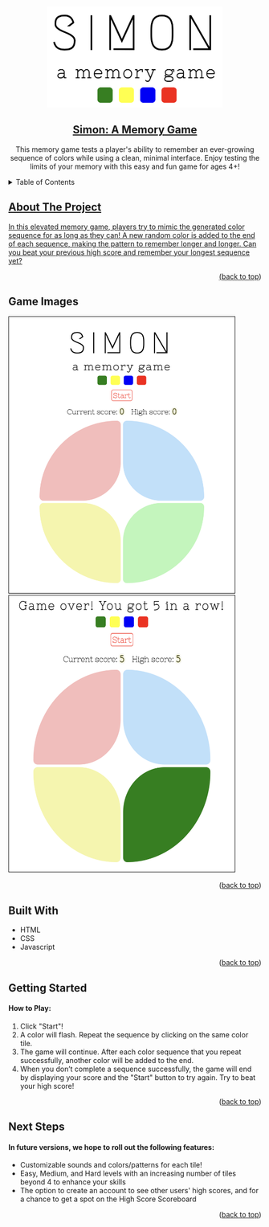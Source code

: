 <a name="readme-top"></a>

<!-- PROJECT LOGO -->
<br />
<div align="center">

<img src="./screenshots/Simon_Header_1.png" alt="Simon Game Logo" height="200" width="350"/>

<h2 align="center">
    <a href="https://caseystell.github.io/project-1-simon-game/">Simon: A Memory Game</a>
</h2>

  <p align="center">
    This memory game tests a player's ability to remember an ever-growing sequence of colors while using a clean, minimal interface. Enjoy testing the limits of your memory with this easy and fun game for ages 4+!
  </p>
</div>

<!-- TABLE OF CONTENTS -->
<details>
  <summary>Table of Contents</summary>
  <ol>
    <li>
      <a href="#about-the-project">About The Project</a>
      <ul>
        <li><a href="#game-images">Game Images</a></li>
        <li><a href="#built-with">Built With</a></li>
      </ul>
    </li>
    <li><a href="#getting-started">Getting Started</a></li>
    <li><a href="#next-steps">Next Steps</li>
  </ol>
</details>

## About The Project

<p>In this elevated memory game, players try to mimic the generated color sequence for as long as they can! A new random color is added to the end of each sequence, making the pattern to remember longer and longer. Can you beat your previous high score and remember your longest sequence yet?</p>

<p align="right">(<a href="#readme-top">back to top</a>)</p>

## Game Images

<img src="./screenshots/Simon_1.png" alt="Simon Game Start" height="550" width="450" display="inline-block" border="1px solid black"/>
<img src="./screenshots/Simon_2.png" alt="Simon Game End" height="550" width="450" display="inline-block" border="1px solid black"/>

<p align="right">(<a href="#readme-top">back to top</a>)</p>

## Built With

* HTML
* CSS
* Javascript

<p align="right">(<a href="#readme-top">back to top</a>)</p>


## Getting Started

<h4>How to Play:</h4>
<ol>
    <li>Click "Start"!</li>
    <li>A color will flash. Repeat the sequence by clicking on the same color tile.</li>
    <li>The game will continue. After each color sequence that you repeat successfully, another color will be added to the end.</li>
    <li>When you don’t complete a sequence successfully, the game will end by displaying your score and the "Start" button to try again. Try to beat your high score!</li>
</ol>

<p align="right">(<a href="#readme-top">back to top</a>)</p>

## Next Steps

<h4>In future versions, we hope to roll out the following features:</h4>
<ul>
    <li>Customizable sounds and colors/patterns for each tile!</li>
    <li>Easy, Medium, and Hard levels with an increasing number of tiles beyond 4 to enhance your skills</li>
    <li>The option to create an account to see other users' high scores, and for a chance to get a spot on the High Score Scoreboard</li>
</ul>

<p align="right">(<a href="#readme-top">back to top</a>)</p>
